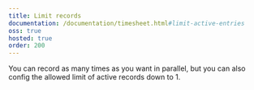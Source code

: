 ```yaml
---
title: Limit records
documentation: /documentation/timesheet.html#limit-active-entries
oss: true
hosted: true
order: 200
---
```


You can record as many times as you want in parallel, but you can also config the allowed limit of active records down to 1.
